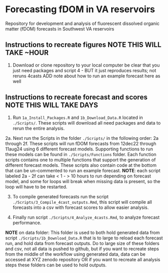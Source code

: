 # Forecasting fDOM in VA reservoirs 
Repository for development and analysis of fluorescent dissolved organic matter (fDOM) forecasts in Southwest VA reservoirs

## Instructions to recreate figures NOTE THIS WILL TAKE ~HOUR
1.  Download or clone repository to your local computer 
be clear that you just need packages and script 4 - BUT it just reproduces results; not reruns 4casts
ADD note about how to run an example forecast here as well



## Instructions to recreate forecast and scores NOTE THIS WILL TAKE DAYS
1.  Run `1a_Install_Packages.R` and `1b_Download_Data.R` located in `./Scripts/`. These scripts will download all need packages and data to rerun the entire analysis.

2a.  Next run the Scripts in the folder `./Scripts/` in the following order: 2a through 2f. These scripts will run fDOM forecasts from 12dec22 through 11aug24 using 6 different forecast models. Supporting functions to run these models can be found in `./Scripts/Functions` folder. Each function scripts contains one to multiple functions that support the generation of different forecast models. These scripts also contain code at the bottom that can be un-commented to run an example forecast. **NOTE**: each script labeled 2a - 2f can take < 1 -  > 10 hours to run depending on forecast model, and some for loops will break when missing data is present, so the loop will have to be restarted.

3.  To compile generated forecasts run the script `./Scripts/3_Compile_4cast_outputs.Rmd`, this script will compile all forecasts into a csv with forecast scores to allow easier analysis.

4.  Finally run script `./Scripts/4_Analyze_4casts.Rmd`, to analyze forecast performance.

**NOTE** on data folder: This folder is used to both hold generated data from script `./Scripts/1b_Download_Data.R` that is to large to reload each forecast run, and hold data from forecast outputs. Do to large size of these folders and csv, not all data is pushed to github, but if you want to recreate steps from the middle of the workflow using generated data, data can be accessed at XYZ zenodo repository OR if you want to recreate all analysis steps these folders can be used to hold outputs. 
